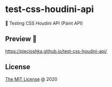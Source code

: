 # test-css-houdini-api

:ledger: Testing CSS Houdini API (Paint API)

## Preview 🎉

<https://piecioshka.github.io/test-css-houdini-api/>

## License

[The MIT License](https://piecioshka.mit-license.org) @ 2020
